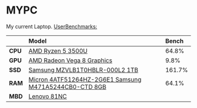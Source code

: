 # MYPC
My current Laptop.
[UserBenchmarks: ](https://www.userbenchmark.com/UserRun/27468141)  

||Model|Bench
:----|:----|:----|
**CPU**|[AMD Ryzen 5 3500U](https://cpu.userbenchmark.com/SpeedTest/760067/AMD-Ryzen-5-3500U-with-Radeon-Vega-Mobile-Gfx)|64.8%
**GPU**|[AMD Radeon Vega 8 Graphics](https://gpu.userbenchmark.com/SpeedTest/718602/AMD-RadeonTM-Vega-8-Graphics)|9.8%
**SSD**|[Samsung MZVLB1T0HBLR-000L2 1TB](https://ssd.userbenchmark.com/SpeedTest/801301/SAMSUNG-MZVLB1T0HBLR-000L2)|161.7%
**RAM**|[Micron 4ATF51264HZ-2G6E1 Samsung M471A5244CB0-CTD 8GB](https://ram.userbenchmark.com/SpeedTest/620300/Micron-4ATF51264HZ-2G6E1-Samsung-M471A5244CB0-CTD-8GB)|64.1%
**MBD**|[Lenovo 81NC](https://www.userbenchmark.com/System/Lenovo-81NC/143707)|

